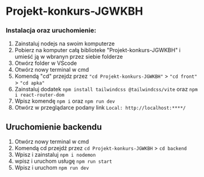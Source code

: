 # Projekt-konkurs-JGWKBH
 
### Instalacja oraz uruchomienie:

1. Zainstaluj nodejs na swoim komputerze
2. Pobierz na komputer całą biblioteke "Projekt-konkurs-JGWKBH" i umieść ją w wbranyn przez siebie folderze
3. Otwórz folder w VScode
4. Otwórz nowy terminal w cmd
5. Komendą "cd" przejdz przez `"cd Projekt-konkurs-JGWKBH"` > `"cd front"` > `"cd apka"`
6. Zainstaluj dodatek `npm install tailwindcss @tailwindcss/vite` oraz `npm i react-router-dom`
7. Wpisz komendę `npm i` oraz `npm run dev`
8. Otwórz w przeglądarce podany link `Local: http://localhost:****/`

## Uruchomienie backendu

1. Otwórz nowy terminal w cmd
2. Komendą cd przejdź przez `cd Projekt-konkurs-JGWKBH` > `cd backend`
3. Wpisz i zainstaluj `npm i nodemon`
4. wpisz i uruchom usługę `npm run start`
6. Wpisz i uruchom `npm run dev`

